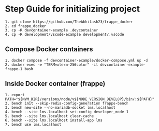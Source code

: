 # Step Guide for initializing project
```
1. git clone https://github.com/TheAbhilash23/frappe_docker
2. cd frappe_docker
3. cp -R devcontainer-example .devcontainer
4. cp -R development/vscode-example development/.vscode 
```
## Compose Docker containers
```
1. docker compose -f devcontainer-example/docker-compose.yml up -d
2. docker exec -e "TERM=xterm-256color" -it devcontainer-example-frappe-1 bash
```
## Inside Docker container (frappe)
```
1. export PATH="${NVM_DIR}/versions/node/v${NODE_VERSION_DEVELOP}/bin/:${PATH}"
2. bench init --skip-redis-config-generation frappe-bench
3. bench new-site --no-mariadb-socket lms.localhost
4. bench --site lms.localhost set-config developer_mode 1
5. bench --site lms.localhost clear-cache
6. bench --site lms.localhost install-app lms
7. bench use lms.localhost
```
